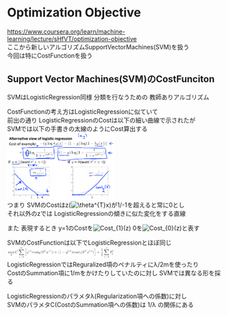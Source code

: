 # Optimization Objective
https://www.coursera.org/learn/machine-learning/lecture/sHfVT/optimization-objective  
ここから新しいアルゴリズムSupportVectorMachines(SVM)を扱う  
今回は特にCostFunctionを扱う  

## Support Vector Machines(SVM)のCostFunciton
SVMはLogisticRegression同様 分類を行なうための 教師ありアルゴリズム  

CostFunctionの考え方はLogisticRegressionに似ていて  
前出の通り LogisticRegressionのCostは以下の細い曲線で示されたが  
SVMでは以下の手書きの太線のようにCost算出する  
<img src="../../img/07_01_svm_view.png" width=50%>  
つまり SVMのCostはz(<img src="https://latex.codecogs.com/gif.latex?\theta^{T}x" title="\theta^{T}x" />)が1/-1を超えると常に0とし  
それ以外のzでは LogisticRegressionの傾きに似た変化をする直線  

また 表現するとき y=1のCostを<img src="https://latex.codecogs.com/gif.latex?Cost_{1}(z)" title="Cost_{1}(z)" /> 0を<img src="https://latex.codecogs.com/gif.latex?Cost_{0}(z)" title="Cost_{0}(z)" />と表す  

SVMのCostFunctionは以下でLogisticRegressionとほぼ同じ  
<img src="../../img/07_01_cost_function_of_svm.png" width=50%>  
LogisticRegressionではReguralized項のペナルティにλ/2mを使ったり  
CostのSummation項に1/mをかけたりしていたのに対し SVMでは異なる形を採る  

LogisticRegressionのパラメタλ(Regularization項への係数)に対し  
SVMのパラメタC(CostのSummation項への係数)は 1/λ の関係にある  

